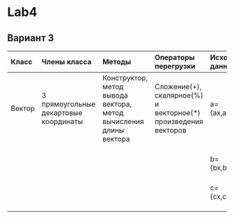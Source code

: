 # Lab4
## Вариант 3
| Класс | Члены класса | Методы | Операторы перегрузки | Исходные данные | Результаты |
| :----- | :----------- | :------ | :-------------------- | :-------------- | :--------- |
| Вектор | 3 прямоугольные декартовые координаты | Конструктор, метод вывода вектора, метод вычисления длины вектора | Сложение(+), скалярное(%) и векторное(*) произведения векторов | a={ax,ay,az} | r=(a+b)%c, |
|        |              |         |                        | <br>b={bx,by,bz},   | t=(a+c)*c,    |
|        |              |         |                        | c={cx,cy,cz}    | Найти длины исходных и результирующего векторов |
